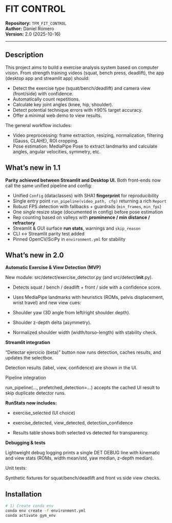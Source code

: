# FIT CONTROL

**Repository:** `TFM_FIT_CONTROL`  
**Author:** Daniel Romero  
**Version:** 2.0 (2025-10-16)

---

## Description

This project aims to build a exercise analysis system based on computer vision.
From strength training videos (squat, bench press, deadlift), the app (desktop app and streamlit app) should:

- Detect the exercise type (squat/bench/deadlift) and camera view (front/side) with confidence.
- Automatically count repetitions.
- Calculate key joint angles (knee, hip, shoulder).
- Detect potential technique errors with ≥90% target accuracy.
- Offer a minimal web demo to view results.


The general workflow includes:
- Video preprocessing: frame extraction, resizing, normalization, filtering (Gauss, CLAHE), ROI cropping.
- Pose estimation: MediaPipe Pose to extract landmarks and calculate angles, angular velocities, symmetry, etc.


## What’s new in 1.1

**Parity achieved between Streamlit and Desktop UI.** Both front-ends now call the same unified pipeline and config:

- Unified `Config` (dataclasses) with SHA1 **fingerprint** for reproducibility
- Single entry point `run_pipeline(video_path, cfg)` returning a rich `Report`
- Robust FPS detection with fallbacks + guardrails (`min_frames`, `min_fps`)
- One *single* resize stage (documented in config) before pose estimation
- Rep counting based on valleys with **prominence / min distance / refractory**
- Streamlit & GUI surface **run stats**, warnings and `skip_reason`
- CLI ↔ Streamlit parity test added
- Pinned OpenCV/SciPy in `environment.yml` for stability

## What’s new in 2.0
**Automatic Exercise & View Detection (MVP)**

New module: src/detect/exercise_detector.py (and src/detect/__init__.py).

- Detects squat / bench / deadlift + front / side with a confidence score.

- Uses MediaPipe landmarks with heuristics (ROMs, pelvis displacement, wrist travel) and new view cues:

- Shoulder yaw (3D angle from left/right shoulder depth).

- Shoulder z-depth delta (asymmetry).

- Normalized shoulder width (width/torso-length) with stability check.

**Streamlit integration**

“Detectar ejercicio (beta)” button now runs detection, caches results, and updates the selectbox.

Detection results (label, view, confidence) are shown in the UI.

Pipeline integration

run_pipeline(..., prefetched_detection=...) accepts the cached UI result to skip duplicate detector runs.


**RunStats now includes:**

- exercise_selected (UI choice)

- exercise_detected, view_detected, detection_confidence

- Results table shows both selected vs detected for transparency.


**Debugging & tests**

Lightweight debug logging prints a single DET DEBUG line with kinematic and view stats (ROMs, width mean/std, yaw median, z-depth median).

Unit tests:

Synthetic fixtures for squat/bench/deadlift and front vs side view checks.

## Installation

```bash
# 1) Create conda env
conda env create -f environment.yml
conda activate gym_env